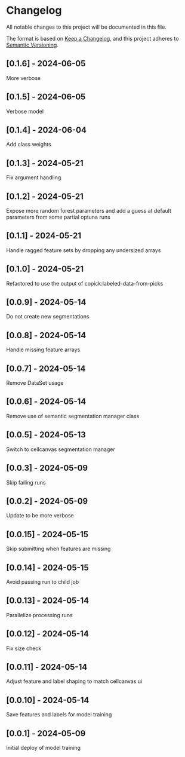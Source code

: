 # Changelog
All notable changes to this project will be documented in this file.

The format is based on [Keep a Changelog](https://keepachangelog.com/en/1.0.0/),
and this project adheres to [Semantic Versioning](https://semver.org/spec/v2.0.0.html).

## [0.1.6] - 2024-06-05
More verbose

## [0.1.5] - 2024-06-05
Verbose model

## [0.1.4] - 2024-06-04
Add class weights

## [0.1.3] - 2024-05-21
Fix argument handling

## [0.1.2] - 2024-05-21
Expose more random forest parameters and add a guess at default parameters from some partial optuna runs

## [0.1.1] - 2024-05-21
Handle ragged feature sets by dropping any undersized arrays

## [0.1.0] - 2024-05-21
Refactored to use the output of copick:labeled-data-from-picks

## [0.0.9] - 2024-05-14
Do not create new segmentations

## [0.0.8] - 2024-05-14
Handle missing feature arrays

## [0.0.7] - 2024-05-14
Remove DataSet usage

## [0.0.6] - 2024-05-14
Remove use of semantic segmentation manager class

## [0.0.5] - 2024-05-13
Switch to cellcanvas segmentation manager

## [0.0.3] - 2024-05-09
Skip failing runs

## [0.0.2] - 2024-05-09
Update to be more verbose

## [0.0.15] - 2024-05-15
Skip submitting when features are missing

## [0.0.14] - 2024-05-15
Avoid passing run to child job

## [0.0.13] - 2024-05-14
Parallelize processing runs

## [0.0.12] - 2024-05-14
Fix size check

## [0.0.11] - 2024-05-14
Adjust feature and label shaping to match cellcanvas ui

## [0.0.10] - 2024-05-14
Save features and labels for model training

## [0.0.1] - 2024-05-09
Initial deploy of model training
